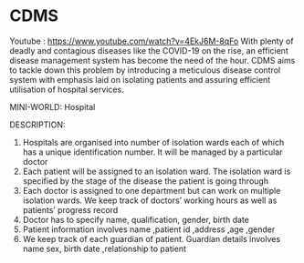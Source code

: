 # CDMS
Youtube : https://www.youtube.com/watch?v=4EkJ6M-8qFo
With plenty of deadly and contagious diseases like the COVID-19
on the rise, an efficient disease management system has become the need
of the hour. CDMS aims to tackle down this problem by introducing a
meticulous disease control system with emphasis laid on isolating
patients and assuring efficient utilisation of hospital services.

MINI-WORLD: Hospital

DESCRIPTION:
1. Hospitals are organised into number of isolation wards each of
which has a unique identification number. It will be managed by a
particular doctor
2. Each patient will be assigned to an isolation ward. The isolation
ward is specified by the stage of the disease the patient is going
through
3. Each doctor is assigned to one department but can work on
multiple isolation wards. We keep track of doctors’ working hours
as well as patients’ progress record
4. Doctor has to specify name, qualification, gender, birth date
5. Patient information involves name ,patient id ,address ,age ,gender
6. We keep track of each guardian of patient. Guardian details
involves name sex, birth date ,relationship to patient
